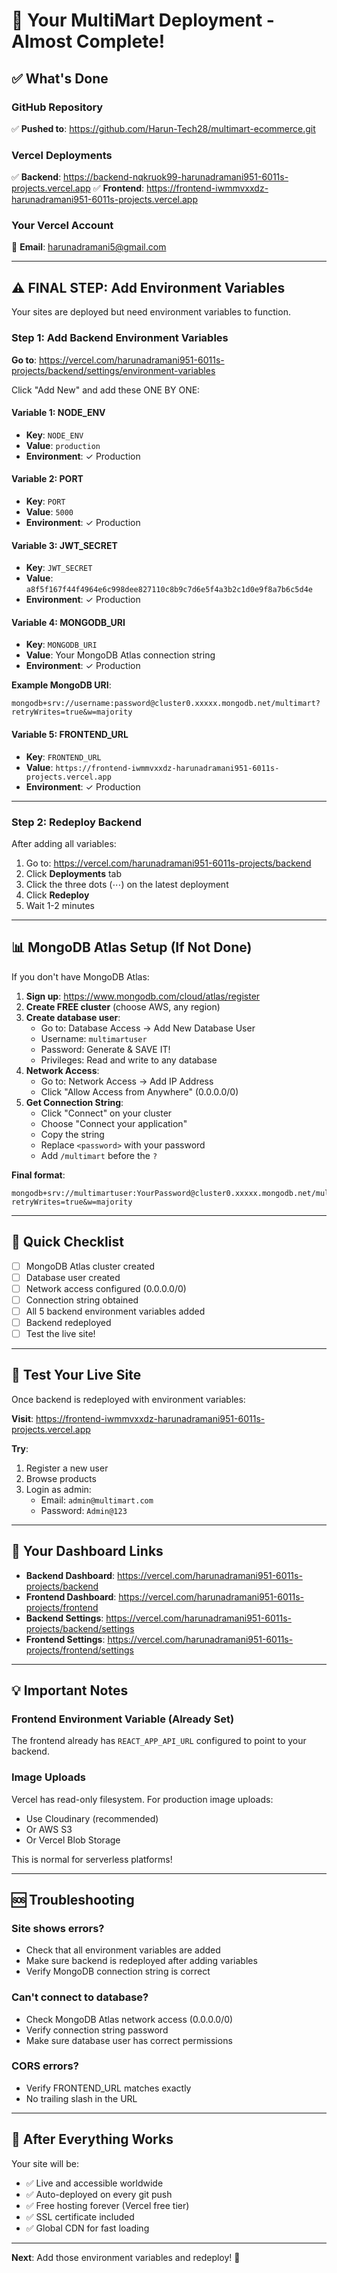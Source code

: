 # 🎉 Your MultiMart Deployment - Almost Complete!

## ✅ What's Done

### GitHub Repository
✅ **Pushed to**: https://github.com/Harun-Tech28/multimart-ecommerce.git

### Vercel Deployments
✅ **Backend**: https://backend-nqkruok99-harunadramani951-6011s-projects.vercel.app
✅ **Frontend**: https://frontend-iwmmvxxdz-harunadramani951-6011s-projects.vercel.app

### Your Vercel Account
📧 **Email**: harunadramani5@gmail.com

---

## ⚠️ FINAL STEP: Add Environment Variables

Your sites are deployed but need environment variables to function.

### Step 1: Add Backend Environment Variables

**Go to**: https://vercel.com/harunadramani951-6011s-projects/backend/settings/environment-variables

Click "Add New" and add these ONE BY ONE:

#### Variable 1: NODE_ENV
- **Key**: `NODE_ENV`
- **Value**: `production`
- **Environment**: ✓ Production

#### Variable 2: PORT
- **Key**: `PORT`
- **Value**: `5000`
- **Environment**: ✓ Production

#### Variable 3: JWT_SECRET
- **Key**: `JWT_SECRET`
- **Value**: `a8f5f167f44f4964e6c998dee827110c8b9c7d6e5f4a3b2c1d0e9f8a7b6c5d4e`
- **Environment**: ✓ Production

#### Variable 4: MONGODB_URI
- **Key**: `MONGODB_URI`
- **Value**: Your MongoDB Atlas connection string
- **Environment**: ✓ Production

**Example MongoDB URI**:
```
mongodb+srv://username:password@cluster0.xxxxx.mongodb.net/multimart?retryWrites=true&w=majority
```

#### Variable 5: FRONTEND_URL
- **Key**: `FRONTEND_URL`
- **Value**: `https://frontend-iwmmvxxdz-harunadramani951-6011s-projects.vercel.app`
- **Environment**: ✓ Production

---

### Step 2: Redeploy Backend

After adding all variables:
1. Go to: https://vercel.com/harunadramani951-6011s-projects/backend
2. Click **Deployments** tab
3. Click the three dots (⋯) on the latest deployment
4. Click **Redeploy**
5. Wait 1-2 minutes

---

## 📊 MongoDB Atlas Setup (If Not Done)

If you don't have MongoDB Atlas:

1. **Sign up**: https://www.mongodb.com/cloud/atlas/register
2. **Create FREE cluster** (choose AWS, any region)
3. **Create database user**:
   - Go to: Database Access → Add New Database User
   - Username: `multimartuser`
   - Password: Generate & SAVE IT!
   - Privileges: Read and write to any database
4. **Network Access**:
   - Go to: Network Access → Add IP Address
   - Click "Allow Access from Anywhere" (0.0.0.0/0)
5. **Get Connection String**:
   - Click "Connect" on your cluster
   - Choose "Connect your application"
   - Copy the string
   - Replace `<password>` with your password
   - Add `/multimart` before the `?`

**Final format**:
```
mongodb+srv://multimartuser:YourPassword@cluster0.xxxxx.mongodb.net/multimart?retryWrites=true&w=majority
```

---

## 🎯 Quick Checklist

- [ ] MongoDB Atlas cluster created
- [ ] Database user created
- [ ] Network access configured (0.0.0.0/0)
- [ ] Connection string obtained
- [ ] All 5 backend environment variables added
- [ ] Backend redeployed
- [ ] Test the live site!

---

## 🧪 Test Your Live Site

Once backend is redeployed with environment variables:

**Visit**: https://frontend-iwmmvxxdz-harunadramani951-6011s-projects.vercel.app

**Try**:
1. Register a new user
2. Browse products
3. Login as admin:
   - Email: `admin@multimart.com`
   - Password: `Admin@123`

---

## 🔗 Your Dashboard Links

- **Backend Dashboard**: https://vercel.com/harunadramani951-6011s-projects/backend
- **Frontend Dashboard**: https://vercel.com/harunadramani951-6011s-projects/frontend
- **Backend Settings**: https://vercel.com/harunadramani951-6011s-projects/backend/settings
- **Frontend Settings**: https://vercel.com/harunadramani951-6011s-projects/frontend/settings

---

## 💡 Important Notes

### Frontend Environment Variable (Already Set)
The frontend already has `REACT_APP_API_URL` configured to point to your backend.

### Image Uploads
Vercel has read-only filesystem. For production image uploads:
- Use Cloudinary (recommended)
- Or AWS S3
- Or Vercel Blob Storage

This is normal for serverless platforms!

---

## 🆘 Troubleshooting

### Site shows errors?
- Check that all environment variables are added
- Make sure backend is redeployed after adding variables
- Verify MongoDB connection string is correct

### Can't connect to database?
- Check MongoDB Atlas network access (0.0.0.0/0)
- Verify connection string password
- Make sure database user has correct permissions

### CORS errors?
- Verify FRONTEND_URL matches exactly
- No trailing slash in the URL

---

## 🎊 After Everything Works

Your site will be:
- ✅ Live and accessible worldwide
- ✅ Auto-deployed on every git push
- ✅ Free hosting forever (Vercel free tier)
- ✅ SSL certificate included
- ✅ Global CDN for fast loading

---

**Next**: Add those environment variables and redeploy! 🚀
